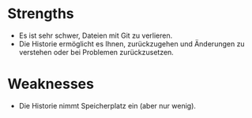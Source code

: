 # Strengths
- Es ist sehr schwer, Dateien mit Git zu verlieren.
- Die Historie ermöglicht es Ihnen, zurückzugehen und Änderungen zu verstehen oder bei Problemen zurückzusetzen.

# Weaknesses
- Die Historie nimmt Speicherplatz ein (aber nur wenig).